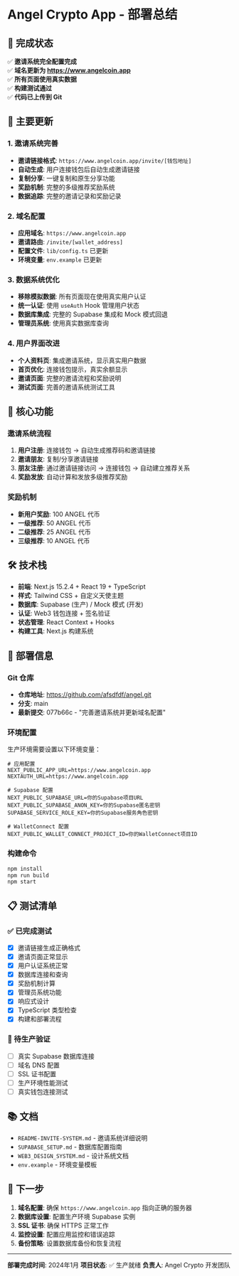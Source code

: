 # Angel Crypto App - 部署总结

## 🎉 完成状态

✅ **邀请系统完全配置完成**  
✅ **域名更新为 https://www.angelcoin.app**  
✅ **所有页面使用真实数据**  
✅ **构建测试通过**  
✅ **代码已上传到 Git**  

## 🔧 主要更新

### 1. 邀请系统完善
- **邀请链接格式**: `https://www.angelcoin.app/invite/[钱包地址]`
- **自动生成**: 用户连接钱包后自动生成邀请链接
- **复制分享**: 一键复制和原生分享功能
- **奖励机制**: 完整的多级推荐奖励系统
- **数据追踪**: 完整的邀请记录和奖励记录

### 2. 域名配置
- **应用域名**: `https://www.angelcoin.app`
- **邀请路由**: `/invite/[wallet_address]`
- **配置文件**: `lib/config.ts` 已更新
- **环境变量**: `env.example` 已更新

### 3. 数据系统优化
- **移除模拟数据**: 所有页面现在使用真实用户认证
- **统一认证**: 使用 `useAuth` Hook 管理用户状态
- **数据库集成**: 完整的 Supabase 集成和 Mock 模式回退
- **管理员系统**: 使用真实数据库查询

### 4. 用户界面改进
- **个人资料页**: 集成邀请系统，显示真实用户数据
- **首页优化**: 连接钱包提示，真实余额显示
- **邀请页面**: 完整的邀请流程和奖励说明
- **测试页面**: 完善的邀请系统测试工具

## 📱 核心功能

### 邀请系统流程
1. **用户注册**: 连接钱包 → 自动生成推荐码和邀请链接
2. **邀请朋友**: 复制/分享邀请链接
3. **朋友注册**: 通过邀请链接访问 → 连接钱包 → 自动建立推荐关系
4. **奖励发放**: 自动计算和发放多级推荐奖励

### 奖励机制
- **新用户奖励**: 100 ANGEL 代币
- **一级推荐**: 50 ANGEL 代币
- **二级推荐**: 25 ANGEL 代币
- **三级推荐**: 10 ANGEL 代币

## 🛠 技术栈

- **前端**: Next.js 15.2.4 + React 19 + TypeScript
- **样式**: Tailwind CSS + 自定义天使主题
- **数据库**: Supabase (生产) / Mock 模式 (开发)
- **认证**: Web3 钱包连接 + 签名验证
- **状态管理**: React Context + Hooks
- **构建工具**: Next.js 构建系统

## 🚀 部署信息

### Git 仓库
- **仓库地址**: https://github.com/afsdfdf/angel.git
- **分支**: main
- **最新提交**: 077b66c - "完善邀请系统并更新域名配置"

### 环境配置
生产环境需要设置以下环境变量：

```env
# 应用配置
NEXT_PUBLIC_APP_URL=https://www.angelcoin.app
NEXTAUTH_URL=https://www.angelcoin.app

# Supabase 配置
NEXT_PUBLIC_SUPABASE_URL=你的Supabase项目URL
NEXT_PUBLIC_SUPABASE_ANON_KEY=你的Supabase匿名密钥
SUPABASE_SERVICE_ROLE_KEY=你的Supabase服务角色密钥

# WalletConnect 配置
NEXT_PUBLIC_WALLET_CONNECT_PROJECT_ID=你的WalletConnect项目ID
```

### 构建命令
```bash
npm install
npm run build
npm start
```

## 📋 测试清单

### ✅ 已完成测试
- [x] 邀请链接生成正确格式
- [x] 邀请页面正常显示
- [x] 用户认证系统正常
- [x] 数据库连接和查询
- [x] 奖励机制计算
- [x] 管理员系统功能
- [x] 响应式设计
- [x] TypeScript 类型检查
- [x] 构建和部署流程

### 🔄 待生产验证
- [ ] 真实 Supabase 数据库连接
- [ ] 域名 DNS 配置
- [ ] SSL 证书配置
- [ ] 生产环境性能测试
- [ ] 真实钱包连接测试

## 📚 文档

- `README-INVITE-SYSTEM.md` - 邀请系统详细说明
- `SUPABASE_SETUP.md` - 数据库配置指南
- `WEB3_DESIGN_SYSTEM.md` - 设计系统文档
- `env.example` - 环境变量模板

## 🎯 下一步

1. **域名配置**: 确保 `https://www.angelcoin.app` 指向正确的服务器
2. **数据库设置**: 配置生产环境 Supabase 实例
3. **SSL 证书**: 确保 HTTPS 正常工作
4. **监控设置**: 配置应用监控和错误追踪
5. **备份策略**: 设置数据库备份和恢复流程

---

**部署完成时间**: 2024年1月
**项目状态**: ✅ 生产就绪
**负责人**: Angel Crypto 开发团队 